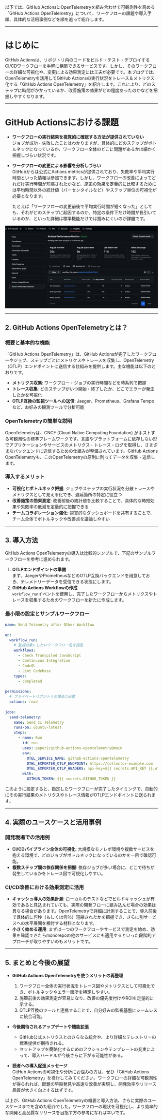 以下では、GitHub ActionsにOpenTelemetryを組み合わせて可観測性を高める「GitHub Actions OpenTelemetry」について、ワークフローの課題や導入手順、具体的な活用事例などを順を追って紹介します。

---

# はじめに

GitHub Actionsは、リポジトリ内のコードをビルド・テスト・デプロイするCI/CDワークフローを手軽に構築できるサービスです。しかし、そのワークフローの詳細な可視化や、変更による効果測定には工夫が必要です。本ブログでは、OpenTelemetryを活用してGitHub Actionsの実行状況をトレース＆メトリクス化する「GitHub Actions OpenTelemetry」を紹介します。これにより、どのステップに時間がかかっているか、改善施策の効果がどの程度あったのかなどを把握しやすくなります。

---

# GitHub Actionsにおける課題

- **ワークフローの実行結果を視覚的に確認する方法が提供されていない**  
  ジョブが成功・失敗したことはわかりますが、具体的にどのステップがボトルネックになっているか、ワークフロー全体のどこに問題があるかは細かく把握しづらい状況です。

- **ワークフローの変更による影響を分析しづらい**  
  GitHubからは公式にActions metricsが提供されており、失敗率や平均実行時間といった情報は参照できます。しかし、ワークフローの改善によってどれだけ実行時間が短縮されたかなど、施策の効果を定量的に比較するためには平均時間以外の統計値（パーセンタイルなど）やステップ単位の可視化が必要となります。

  たとえば「ワークフローの変更前後で平均実行時間が短くなった」としても、それがどのステップに起因するのか、特定の条件下だけ時間が長引いているのか、といった詳細は標準機能だけでは掴みにくいのが課題です。

![alt text](image.png)

---

## 2. GitHub Actions OpenTelemetryとは？

### 概要と基本的な機能

「GitHub Actions OpenTelemetry」は、GitHub Actionsが完了したワークフローやジョブ、ステップごとにメトリクスやトレースを収集し、OpenTelemetry（OTLP）エンドポイントに送信する仕組みを提供します。主な機能は以下のとおりです。

- **メトリクス収集**: ワークフロー・ジョブの実行時間などを時系列で把握  
- **トレース収集**: どのステップがいつ開始・終了したか、どこでエラーが発生したかを可視化  
- **OTLP互換の監視ツールへの送信**: Jaeger、Prometheus、Grafana Tempoなど、お好みの観測ツールで分析可能

### OpenTelemetryの簡単な説明

OpenTelemetryは、CNCF (Cloud Native Computing Foundation) がホストする可観測性の標準フレームワークです。言語やプラットフォームに依存しない形でアプリケーションやサービスのメトリクス・トレース・ログを取得し、さまざまなバックエンドに送信するための仕組みが整備されています。GitHub Actions OpenTelemetryも、このOpenTelemetryの原則に則ってデータを収集・送信します。

### 導入するメリット

- **可視化とボトルネック把握**: ジョブやステップの実行状況を分散トレースやメトリクスとして見える化でき、遅延箇所の特定に役立つ  
- **改善施策の効果測定**: 改善前後の統計値を比較することで、具体的な時短効果や失敗率の低減を定量的に把握できる  
- **チームコラボレーション強化**: 視覚的なダッシュボードを共有することで、チーム全体でボトルネックや改善点を議論しやすい

---

## 3. 導入方法

GitHub Actions OpenTelemetryの導入は比較的シンプルで、下記のサンプルワークフローを参考に進められます。

1. **OTLPエンドポイントの準備**  
   まず、JaegerやPrometheusなどのOTLP互換バックエンドを用意しておき、テレメトリーデータを受信できる状態にします。  
2. **GitHub Actions Workflowの作成**  
   `workflow_run`イベントを使用し、完了したワークフローからメトリクスやトレースを収集するためのワークフローを新たに作成します。

### 最小限の設定とサンプルワークフロー

```yaml
name: Send Telemetry after Other Workflow

on:
  workflow_run:
    # 監視対象にしたいワークフロー名を指定
    workflows:
      - Check Transpiled JavaScript
      - Continuous Integration
      - CodeQL
      - Lint Codebase
    types:
      - completed

permissions:
  # プライベートリポジトリの場合に必要
  actions: read

jobs:
  send-telemetry:
    name: Send CI Telemetry
    runs-on: ubuntu-latest
    steps:
      - name: Run
        id: run
        uses: paper2/github-actions-opentelemetry@main
        env:
          OTEL_SERVICE_NAME: github-actions-opentelemetry
          OTEL_EXPORTER_OTLP_ENDPOINT: https://collector-example.com
          OTEL_EXPORTER_OTLP_HEADERS: api-key=${{ secrets.API_KEY }},other-config-value=value
        with:
          GITHUB_TOKEN: ${{ secrets.GITHUB_TOKEN }}
```

このように設定すると、指定したワークフローが完了したタイミングで、自動的にその実行結果のメトリクスやトレース情報がOTLPエンドポイントに送られます。

---

## 4. 実際のユースケースと活用事例

### 開発現場での活用例

- **CI/CDパイプライン全体の可視化**: 大規模なモノレポ環境や複数サービスを抱える環境で、どのジョブがボトルネックになっているのかを一目で確認可能。  
- **複数ステップ間の依存関係を把握**: 依存ジョブが多い場合に、どこで待ちが発生しているかをトレース図で可視化しやすい。

### CI/CD改善における効果測定に活用
- **キャッシュ導入の効果計測**: ローカルのテストなどでビルドキャッシュが有効であると見込まれていても、実際の開発フローに組み込んだ場合の効果は異なる場合があります。OpenTelemetryで詳細に計測することで、導入前後で具体的に何秒（もしくは何％）短縮されたかを把握でき、さらに別サービスへの水平展開を検討する材料となります。  
- **小さく始める運用**: まずは一つのワークフローやサービスで測定を始め、効果を確認できたらmonorepoの他のサービスにも適用するといった段階的アプローチが取りやすいのもメリットです。

---

## 5. まとめと今後の展望

- **GitHub Actions OpenTelemetryを使うメリットの再整理**  
  1. ワークフロー全体の実行状況をトレース図やメトリクスとして可視化でき、ボトルネックやエラー箇所を特定しやすい。  
  2. 施策前後の効果測定が容易になり、改善の優先度付けやROIを定量的に示せる。  
  3. OTLP互換のツールと連携することで、自分好みの監視基盤にシームレスに統合可能。

- **今後期待されるアップデートや機能拡張**  
  - GitHub公式メトリクスとのさらなる統合や、より詳細なテレメトリーの標準提供が期待される。  
  - セットアップを簡略化するためのアクションやテンプレートの充実によって、導入ハードルが今後さらに下がる可能性がある。

- **読者への導入促進メッセージ**  
  GitHub Actionsの可視化や分析にお悩みの方は、ぜひ「GitHub Actions OpenTelemetry」を検討してみてください。ワークフローの詳細な可観測性が得られれば、問題の早期発見や高速な改善が実現し、開発効率やリリース品質が大きく向上するはずです。

以上が、GitHub Actions OpenTelemetryの概要と導入方法、さらに実際のユースケースまでを含めた紹介でした。ワークフローの現状を可視化し、より効率的な開発と高品質なリリースを目指す方の参考になれば幸いです。